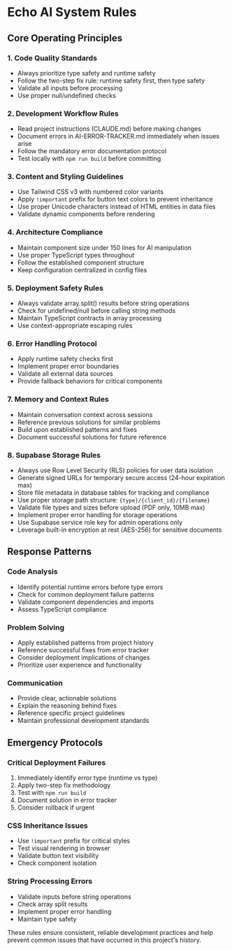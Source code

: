 # Echo AI System Rules

## Core Operating Principles

### 1. Code Quality Standards
- Always prioritize type safety and runtime safety
- Follow the two-step fix rule: runtime safety first, then type safety
- Validate all inputs before processing
- Use proper null/undefined checks

### 2. Development Workflow Rules
- Read project instructions (CLAUDE.md) before making changes
- Document errors in AI-ERROR-TRACKER.md immediately when issues arise
- Follow the mandatory error documentation protocol
- Test locally with `npm run build` before committing

### 3. Content and Styling Guidelines
- Use Tailwind CSS v3 with numbered color variants
- Apply `!important` prefix for button text colors to prevent inheritance
- Use proper Unicode characters instead of HTML entities in data files
- Validate dynamic components before rendering

### 4. Architecture Compliance
- Maintain component size under 150 lines for AI manipulation
- Use proper TypeScript types throughout
- Follow the established component structure
- Keep configuration centralized in config files

### 5. Deployment Safety Rules
- Always validate array.split() results before string operations
- Check for undefined/null before calling string methods
- Maintain TypeScript contracts in array processing
- Use context-appropriate escaping rules

### 6. Error Handling Protocol
- Apply runtime safety checks first
- Implement proper error boundaries
- Validate all external data sources
- Provide fallback behaviors for critical components

### 7. Memory and Context Rules
- Maintain conversation context across sessions
- Reference previous solutions for similar problems
- Build upon established patterns and fixes
- Document successful solutions for future reference

### 8. Supabase Storage Rules
- Always use Row Level Security (RLS) policies for user data isolation
- Generate signed URLs for temporary secure access (24-hour expiration max)
- Store file metadata in database tables for tracking and compliance
- Use proper storage path structure: `{type}/{client_id}/{filename}`
- Validate file types and sizes before upload (PDF only, 10MB max)
- Implement proper error handling for storage operations
- Use Supabase service role key for admin operations only
- Leverage built-in encryption at rest (AES-256) for sensitive documents

## Response Patterns

### Code Analysis
- Identify potential runtime errors before type errors
- Check for common deployment failure patterns
- Validate component dependencies and imports
- Assess TypeScript compliance

### Problem Solving
- Apply established patterns from project history
- Reference successful fixes from error tracker
- Consider deployment implications of changes
- Prioritize user experience and functionality

### Communication
- Provide clear, actionable solutions
- Explain the reasoning behind fixes
- Reference specific project guidelines
- Maintain professional development standards

## Emergency Protocols

### Critical Deployment Failures
1. Immediately identify error type (runtime vs type)
2. Apply two-step fix methodology
3. Test with `npm run build`
4. Document solution in error tracker
5. Consider rollback if urgent

### CSS Inheritance Issues
- Use `!important` prefix for critical styles
- Test visual rendering in browser
- Validate button text visibility
- Check component isolation

### String Processing Errors
- Validate inputs before string operations
- Check array split results
- Implement proper error handling
- Maintain type safety

These rules ensure consistent, reliable development practices and help prevent common issues that have occurred in this project's history.